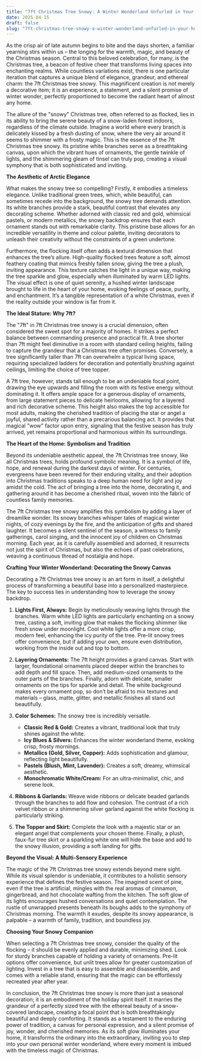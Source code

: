 ```yaml
---
title: "7ft Christmas Tree Snowy: A Winter Wonderland Unfurled in Your Home"
date: 2025-04-15
draft: false
slug: "7ft-christmas-tree-snowy-a-winter-wonderland-unfurled-in-your-home" 
---
```


As the crisp air of late autumn begins to bite and the days shorten, a familiar yearning stirs within us – the longing for the warmth, magic, and beauty of the Christmas season. Central to this beloved celebration, for many, is the Christmas tree, a beacon of festive cheer that transforms living spaces into enchanting realms. While countless variations exist, there is one particular iteration that captures a unique blend of elegance, grandeur, and ethereal charm: the 7ft Christmas tree snowy. This magnificent creation is not merely a decorative item; it is an experience, a statement, and a silent promise of winter wonder, perfectly proportioned to become the radiant heart of almost any home.

The allure of the "snowy" Christmas tree, often referred to as flocked, lies in its ability to bring the serene beauty of a snow-laden forest indoors, regardless of the climate outside. Imagine a world where every branch is delicately kissed by a fresh dusting of snow, where the very air around it seems to shimmer with a frosty magic. This is the essence of the 7ft Christmas tree snowy. Its pristine white branches serve as a breathtaking canvas, upon which the vibrant hues of ornaments, the gentle twinkle of lights, and the shimmering gleam of tinsel can truly pop, creating a visual symphony that is both sophisticated and inviting.

**The Aesthetic of Arctic Elegance**

What makes the snowy tree so compelling? Firstly, it embodies a timeless elegance. Unlike traditional green trees, which, while beautiful, can sometimes recede into the background, the snowy tree demands attention. Its white branches provide a stark, beautiful contrast that elevates any decorating scheme. Whether adorned with classic red and gold, whimsical pastels, or modern metallics, the snowy backdrop ensures that each ornament stands out with remarkable clarity. This pristine base allows for an incredible versatility in theme and colour palette, inviting decorators to unleash their creativity without the constraints of a green undertone.

Furthermore, the flocking itself often adds a textural dimension that enhances the tree’s allure. High-quality flocked trees feature a soft, almost feathery coating that mimics freshly fallen snow, giving the tree a plush, inviting appearance. This texture catches the light in a unique way, making the tree sparkle and glow, especially when illuminated by warm LED lights. The visual effect is one of quiet serenity, a hushed winter landscape brought to life in the heart of your home, evoking feelings of peace, purity, and enchantment. It’s a tangible representation of a white Christmas, even if the reality outside your window is far from it.

**The Ideal Stature: Why 7ft?**

The "7ft" in 7ft Christmas tree snowy is a crucial dimension, often considered the sweet spot for a majority of homes. It strikes a perfect balance between commanding presence and practical fit. A tree shorter than 7ft might feel diminutive in a room with standard ceiling heights, failing to capture the grandeur that a Christmas tree often promises. Conversely, a tree significantly taller than 7ft can overwhelm a typical living space, requiring specialized ladders for decoration and potentially brushing against ceilings, limiting the choice of tree topper.

A 7ft tree, however, stands tall enough to be an undeniable focal point, drawing the eye upwards and filling the room with its festive energy without dominating it. It offers ample space for a generous display of ornaments, from large statement pieces to delicate heirlooms, allowing for a layered and rich decorative scheme. This height also makes the top accessible for most adults, making the cherished tradition of placing the star or angel a joyful, shared activity rather than a precarious balancing act. It provides that magical "wow" factor upon entry, signaling that the festive season has truly arrived, yet remains proportional and harmonious within its surroundings.

**The Heart of the Home: Symbolism and Tradition**

Beyond its undeniable aesthetic appeal, the 7ft Christmas tree snowy, like all Christmas trees, holds profound symbolic meaning. It is a symbol of life, hope, and renewal during the darkest days of winter. For centuries, evergreens have been revered for their enduring vitality, and their adoption into Christmas traditions speaks to a deep human need for light and joy amidst the cold. The act of bringing a tree into the home, decorating it, and gathering around it has become a cherished ritual, woven into the fabric of countless family memories.

The 7ft Christmas tree snowy amplifies this symbolism by adding a layer of dreamlike wonder. Its snowy branches whisper tales of magical winter nights, of cozy evenings by the fire, and the anticipation of gifts and shared laughter. It becomes a silent sentinel of the season, a witness to family gatherings, carol singing, and the innocent joy of children on Christmas morning. Each year, as it is carefully assembled and adorned, it resurrects not just the spirit of Christmas, but also the echoes of past celebrations, weaving a continuous thread of nostalgia and hope.

**Crafting Your Winter Wonderland: Decorating the Snowy Canvas**

Decorating a 7ft Christmas tree snowy is an art form in itself, a delightful process of transforming a beautiful base into a personalized masterpiece. The key to success lies in understanding how to leverage the snowy backdrop.

1. **Lights First, Always:** Begin by meticulously weaving lights through the branches. Warm white LED lights are particularly enchanting on a snowy tree, casting a soft, inviting glow that makes the flocking shimmer like fresh snow under moonlight. Cool white lights offer a more crisp, modern feel, enhancing the icy purity of the tree. Pre-lit snowy trees offer convenience, but if adding your own, ensure even distribution, working from the inside out and top to bottom.
2. **Layering Ornaments:** The 7ft height provides a grand canvas. Start with larger, foundational ornaments placed deeper within the branches to add depth and fill space. Then, add medium-sized ornaments to the outer parts of the branches. Finally, adorn with delicate, smaller ornaments on the tips for sparkle and detail. The white background makes every ornament pop, so don’t be afraid to mix textures and materials – glass, matte, glitter, and metallic finishes all stand out beautifully.
3. **Color Schemes:** The snowy tree is incredibly versatile.

   * **Classic Red & Gold:** Creates a vibrant, traditional look that truly shines against the white.
   * **Icy Blues & Silvers:** Enhances the winter wonderland theme, evoking crisp, frosty mornings.
   * **Metallics (Gold, Silver, Copper):** Adds sophistication and glamour, reflecting light beautifully.
   * **Pastels (Blush, Mint, Lavender):** Creates a soft, dreamy, whimsical aesthetic.
   * **Monochromatic White/Cream:** For an ultra-minimalist, chic, and serene look.
4. **Ribbons & Garlands:** Weave wide ribbons or delicate beaded garlands through the branches to add flow and cohesion. The contrast of a rich velvet ribbon or a shimmering silver garland against the white flocking is particularly striking.
5. **The Topper and Skirt:** Complete the look with a majestic star or an elegant angel that complements your chosen theme. Finally, a plush, faux-fur tree skirt or a sparkling white one will hide the base and add to the snowy illusion, providing a soft landing for gifts.

**Beyond the Visual: A Multi-Sensory Experience**

The magic of the 7ft Christmas tree snowy extends beyond mere sight. While its visual splendor is undeniable, it contributes to a holistic sensory experience that defines the festive season. The imagined scent of pine, even if the tree is artificial, mingles with the real aromas of cinnamon, gingerbread, and hot chocolate wafting from the kitchen. The soft glow of its lights encourages hushed conversations and quiet contemplation. The rustle of unwrapped presents beneath its boughs adds to the symphony of Christmas morning. The warmth it exudes, despite its snowy appearance, is palpable – a warmth of family, tradition, and boundless joy.

**Choosing Your Snowy Companion**

When selecting a 7ft Christmas tree snowy, consider the quality of the flocking – it should be evenly applied and durable, minimizing shed. Look for sturdy branches capable of holding a variety of ornaments. Pre-lit options offer convenience, but unlit trees allow for greater customization of lighting. Invest in a tree that is easy to assemble and disassemble, and comes with a reliable stand, ensuring that the magic can be effortlessly recreated year after year.

In conclusion, the 7ft Christmas tree snowy is more than just a seasonal decoration; it is an embodiment of the holiday spirit itself. It marries the grandeur of a perfectly sized tree with the ethereal beauty of a snow-covered landscape, creating a focal point that is both breathtakingly beautiful and deeply comforting. It stands as a testament to the enduring power of tradition, a canvas for personal expression, and a silent promise of joy, wonder, and cherished memories. As its soft glow illuminates your home, it transforms the ordinary into the extraordinary, inviting you to step into your own personal winter wonderland, where every moment is imbued with the timeless magic of Christmas.